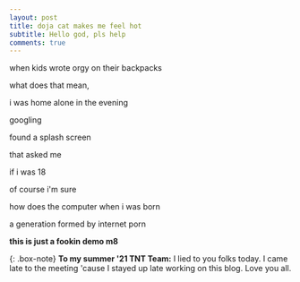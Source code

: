 ```yaml
---
layout: post
title: doja cat makes me feel hot
subtitle: Hello god, pls help
comments: true
---
```


when kids wrote orgy on their backpacks

what does that mean,

i was home alone in the evening

googling

found a splash screen 

that asked me

if i was 18

of course i'm sure

how does the computer when i was born

a generation formed by internet porn

**this is just a fookin demo m8**



{: .box-note}
**To my summer '21 TNT Team:** I lied to you folks today. I came late to the meeting 'cause I stayed up late working on this blog. Love you all.
